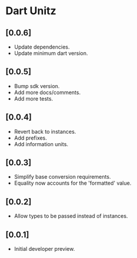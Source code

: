 # Dart Unitz

## [0.0.6]

- Update dependencies.
- Update minimum dart version.

## [0.0.5]

- Bump sdk version.
- Add more docs/comments.
- Add more tests.

## [0.0.4]

- Revert back to instances.
- Add prefixes.
- Add information units.

## [0.0.3]

- Simplify base conversion requirements.
- Equality now accounts for the 'formatted' value.

## [0.0.2]

- Allow types to be passed instead of instances.

## [0.0.1]

- Initial developer preview.
